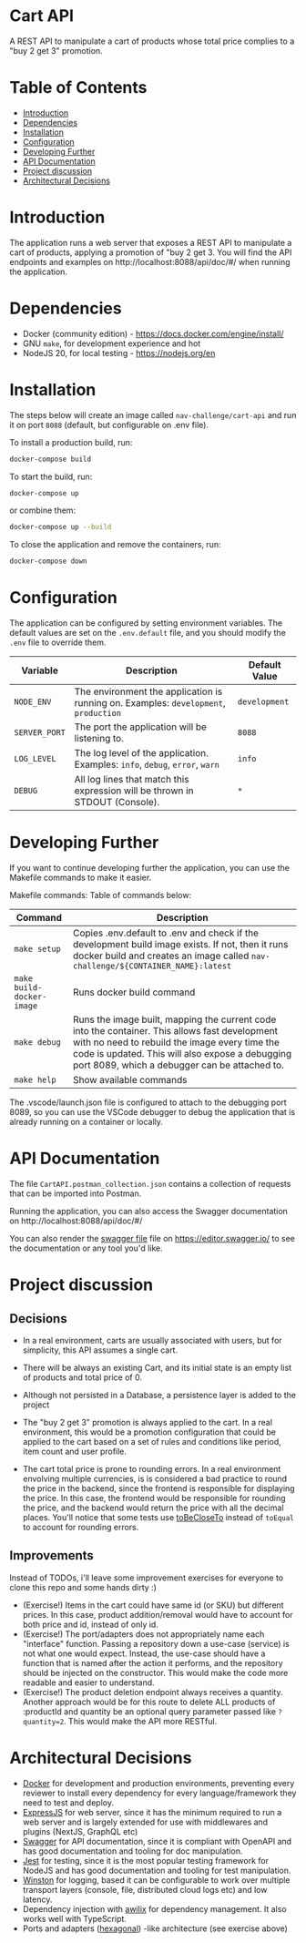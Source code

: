 # Cart API

A REST API to manipulate a cart of products whose total price complies to a "buy 2 get 3" promotion.

# Table of Contents
- [Introduction](#introduction)
- [Dependencies](#dependencies)
- [Installation](#installation)
- [Configuration](#configuration)
- [Developing Further](#developing-further)
- [API Documentation](#api-documentation)
- [Project discussion](#project-discussion)
- [Architectural Decisions](#architectural-decisions)

# Introduction

The application runs a web server that exposes a REST API to manipulate a cart of products, applying a promotion of "buy 2 get 3.
You will find the API endpoints and examples on http://localhost:8088/api/doc/#/ when running the application.

# Dependencies

- Docker (community edition) - https://docs.docker.com/engine/install/
- GNU `make`, for development experience and hot 
- NodeJS 20, for local testing - https://nodejs.org/en

# Installation

The steps below will create an image called `nav-challenge/cart-api` and run it on port `8088` (default, but configurable on .env file).

To install a production build, run:

```bash
docker-compose build
```

To start the build, run:

```bash
docker-compose up
```

or combine them:

```bash
docker-compose up --build
```

To close the application and remove the containers, run:

```bash
docker-compose down
```

# Configuration

The application can be configured by setting environment variables. The default values are set on the `.env.default` file, and you should modify the `.env` file to override them.

| Variable | Description | Default Value |
| --- | --- | --- |
| `NODE_ENV` | The environment the application is running on. Examples: `development`, `production` | `development` |
| `SERVER_PORT` | The port the application will be listening to. | `8088` |
| `LOG_LEVEL` | The log level of the application. Examples: `info`, `debug`, `error`, `warn` | `info` |
| `DEBUG` | All log lines that match this expression will be thrown in STDOUT (Console). | `*` |

# Developing Further

If you want to continue developing further the application, you can use the Makefile commands to make it easier.

Makefile commands:
Table of commands below:

| Command | Description |
| --- | --- |
| `make setup` | Copies .env.default to .env and check if the development build image exists. If not, then it runs docker build and creates an image called `nav-challenge/${CONTAINER_NAME}:latest` |
| `make build-docker-image` | Runs docker build command |
| `make debug` | Runs the image built, mapping the current code into the container. This allows fast development with no need to rebuild the image every time the code is updated. This will also expose a debugging port 8089, which a debugger can be attached to. |
| `make help` | Show available commands |

The .vscode/launch.json file is configured to attach to the debugging port 8089, so you can use the VSCode debugger to debug the application that is already running on a container or locally.

# API Documentation

The file `CartAPI.postman_collection.json` contains a collection of requests that can be imported into Postman.

Running the application, you can also access the Swagger documentation on http://localhost:8088/api/doc/#/

You can also render the [swagger file](./src/presentation/http/swaggerDocs.json) file on https://editor.swagger.io/ to see the documentation or any tool you'd like.

# Project discussion

## Decisions
- In a real environment, carts are usually associated with users, but for simplicity, this API assumes a single cart.
- There will be always an existing Cart, and its initial state is an empty list of products and total price of 0.
- Although not persisted in a Database, a persistence layer is added to the project
- The "buy 2 get 3" promotion is always applied to the cart. In a real environment, this would be a promotion configuration that could be applied to the cart based on a set of rules and conditions like period, item count and user profile.

- The cart total price is prone to rounding errors. In a real environment envolving multiple currencies, is is considered a bad practice to round the price in the backend, since the frontend is responsible for displaying the price. In this case, the frontend would be responsible for rounding the price, and the backend would return the price with all the decimal places. You'll notice that some tests use [toBeCloseTo](https://jest-bot.github.io/jest/docs/expect.html#tobeclosetonumber-numdigits) instead of `toEqual` to account for rounding errors.

## Improvements

Instead of TODOs, i'll leave some improvement exercises for everyone to clone this repo and some hands dirty :)
- (Exercise!) Items in the cart could have same id (or SKU) but different prices. In this case, product addition/removal would have to account for both price and id, instead of only id.
- (Exercise!) The port/adapters does not appropriately name each "interface" function. Passing a repository down a use-case (service) is not what one would expect. Instead, the use-case should have a function that is named after the action it performs, and the repository should be injected on the constructor. This would make the code more readable and easier to understand.
- (Exercise!) The product deletion endpoint always receives a quantity. Another approach would be for this route to delete ALL products of :productId and quantity be an optional query parameter passed like `?quantity=2`. This would make the API more RESTful.

# Architectural Decisions
- [Docker](https://www.docker.com/) for development and production environments, preventing every reviewer to install every dependency for every language/framework they need to test and deploy.
- [ExpressJS](https://expressjs.com/) for web server, since it has the minimum required to run a web server and is largely extended for use with middlewares and plugins (NextJS, GraphQL etc)
- [Swagger](https://swagger.io/) for API documentation, since it is compliant with OpenAPI and has good documentation and tooling for doc manipulation.
- [Jest](https://jestjs.io/) for testing, since it is the most popular testing framework for NodeJS and has good documentation and tooling for test manipulation.
- [Winston](https://github.com/winstonjs/winston) for logging, based it can be configurable to work over multiple transport layers (console, file, distributed cloud logs etc) and low latency.
- Dependency injection with [awilix](https://github.com/jeffijoe/awilix) for dependency management. It also works well with TypeScript.
- Ports and adapters ([hexagonal](https://en.wikipedia.org/wiki/Hexagonal_architecture_(software))) -like architecture (see exercise above)


